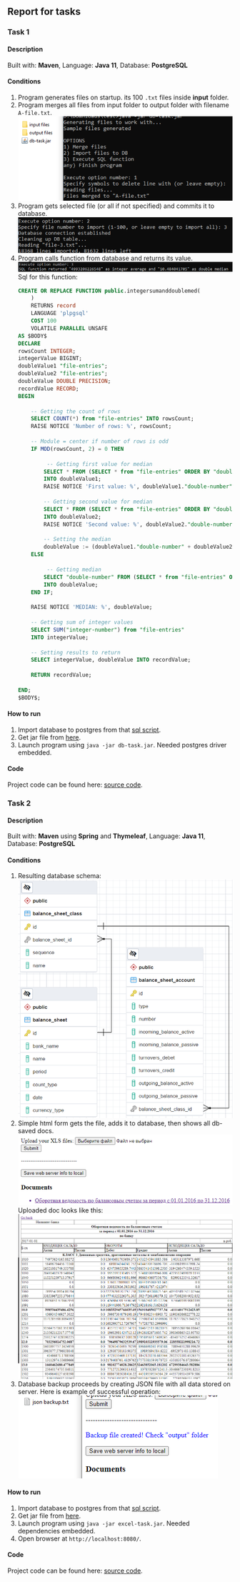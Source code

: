 ## Report for tasks

### Task 1

#### Description

Built with: **Maven**, Language: **Java 11**, Database: **PostgreSQL**

#### Conditions

1) Program generates files on startup. its 100 `.txt` files inside **input** folder.
2) Program merges all files from input folder to output folder with filename `A-file.txt`.  
![](task1\images\img-1.png "conditions 1-2")
3) Program gets selected file (or all if not specified) and commits it to database.  
![](task1\images\img-2.png "condition 3")
4) Program calls function from database and returns its value.  
![](task1\images\img-3.png "condition 3")  
Sql for this function:  
    ```sql
    CREATE OR REPLACE FUNCTION public.integersumanddoublemed(
        )
        RETURNS record
        LANGUAGE 'plpgsql'
        COST 100
        VOLATILE PARALLEL UNSAFE
    AS $BODY$
    DECLARE
    rowsCount INTEGER;
    integerValue BIGINT; 
    doubleValue1 "file-entries";
    doubleValue2 "file-entries";
    doubleValue DOUBLE PRECISION; 
    recordValue RECORD;
    BEGIN
    
        -- Getting the count of rows
        SELECT COUNT(*) from "file-entries" INTO rowsCount;
        RAISE NOTICE 'Number of rows: %', rowsCount;
    
        -- Module = center if number of rows is odd
        IF MOD(rowsCount, 2) = 0 THEN 
    
             -- Getting first value for median
            SELECT * FROM (SELECT * from "file-entries" ORDER BY "double-number" LIMIT ((rowsCount / 2) + 1)) AS innerSelect ORDER BY "double-number" DESC LIMIT 1
            INTO doubleValue1;
            RAISE NOTICE 'First value: %', doubleValue1."double-number";
            
            -- Getting second value for median
            SELECT * FROM (SELECT * from "file-entries" ORDER BY "double-number" LIMIT (rowsCount / 2)) AS innerSelect ORDER BY "double-number" DESC LIMIT 1
            INTO doubleValue2;
            RAISE NOTICE 'Second value: %', doubleValue2."double-number";
            
            -- Setting the median
            doubleValue := (doubleValue1."double-number" + doubleValue2."double-number") / 2;
        ELSE
    
             -- Getting median
            SELECT "double-number" FROM (SELECT * from "file-entries" ORDER BY "double-number" LIMIT (rowsCount / 2)) AS innerSelect ORDER BY "double-number" DESC LIMIT 1
            INTO doubleValue;
        END IF;
        
        RAISE NOTICE 'MEDIAN: %', doubleValue;
    
        -- Getting sum of integer values
        SELECT SUM("integer-number") from "file-entries"
        INTO integerValue;
    
        -- Setting results to return
        SELECT integerValue, doubleValue INTO recordValue;
    
        RETURN recordValue;
    
    END;
    $BODY$;
    ```

#### How to run

1) Import database to postgres from that [sql script](task1/files/database-init.sql).  
2) Get jar file from [here](task1/files/dd-task.jar).  
3) Launch program using `java -jar db-task.jar`. Needed postgres driver embedded.  

#### Code

Project code can be found here: [source code](task1/files/db-task.rar).


### Task 2

#### Description

Built with: **Maven** using **Spring** and **Thymeleaf**, Language: **Java 11**, Database: **PostgreSQL**

#### Conditions

1) Resulting database schema:  
   ![](task2\images\img-1.png "ER model")
2) Simple html form gets the file, adds it to database, then shows all db-saved docs.  
   ![](task2\images\img-2.png "Homepage")
   Uploaded doc looks like this:  
   ![](task2\images\img-3.png "Doc page")
3) Database backup proceeds by creating JSON file with all data stored on server.
 Here is example of successful operation:  
 ![](task2\images\img-4.png "Backup success")

#### How to run

1) Import database to postgres from that [sql script](task2/files/database-init.sql).  
2) Get jar file from [here](task2/files/excel-task.jar).  
3) Launch program using `java -jar excel-task.jar`. Needed dependencies embedded.  
4) Open browser at `http://localhost:8080/`.  

#### Code

Project code can be found here: [source code](task2/files/excel-task.rar).
